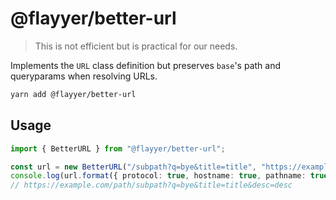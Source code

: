 # @flayyer/better-url

> This is not efficient but is practical for our needs.

Implements the `URL` class definition but preserves `base`'s path and queryparams when resolving URLs.

```sh
yarn add @flayyer/better-url
```

## Usage

```ts
import { BetterURL } from "@flayyer/better-url";

const url = new BetterURL("/subpath?q=bye&title=title", "https://example.com/path?q=hello&desc=desc");
console.log(url.format({ protocol: true, hostname: true, pathname: true, search: true }));
// https://example.com/path/subpath?q=bye&title=title&desc=desc
```
